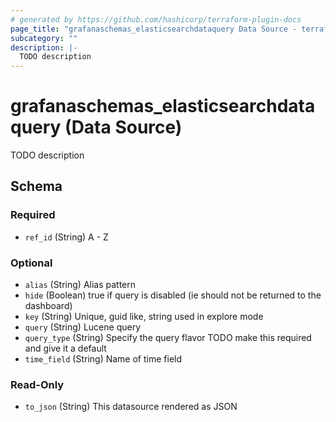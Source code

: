```yaml
---
# generated by https://github.com/hashicorp/terraform-plugin-docs
page_title: "grafanaschemas_elasticsearchdataquery Data Source - terraform-provider-grafana-schemas"
subcategory: ""
description: |-
  TODO description
---
```


# grafanaschemas_elasticsearchdataquery (Data Source)

TODO description



<!-- schema generated by tfplugindocs -->
## Schema

### Required

- `ref_id` (String) A - Z

### Optional

- `alias` (String) Alias pattern
- `hide` (Boolean) true if query is disabled (ie should not be returned to the dashboard)
- `key` (String) Unique, guid like, string used in explore mode
- `query` (String) Lucene query
- `query_type` (String) Specify the query flavor
TODO make this required and give it a default
- `time_field` (String) Name of time field

### Read-Only

- `to_json` (String) This datasource rendered as JSON



